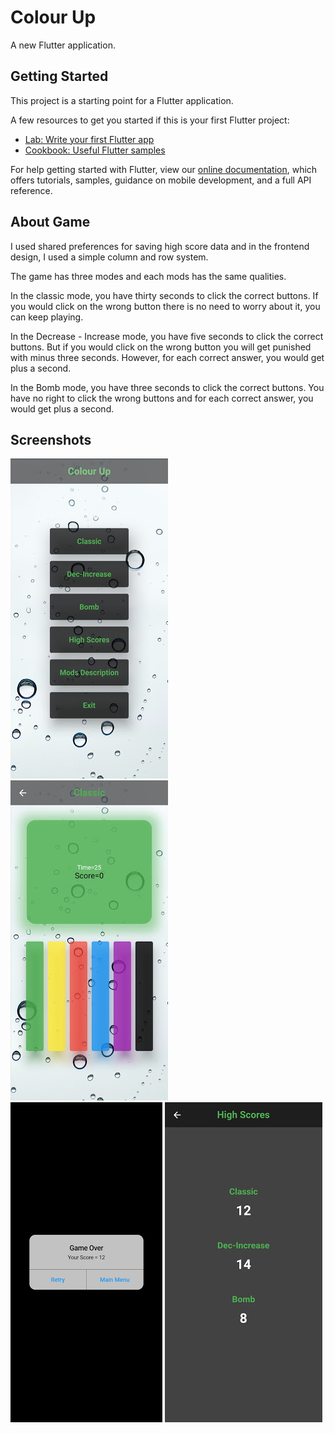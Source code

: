 # Colour Up

A new Flutter application.

## Getting Started

This project is a starting point for a Flutter application.

A few resources to get you started if this is your first Flutter project:

- [Lab: Write your first Flutter app](https://flutter.dev/docs/get-started/codelab)
- [Cookbook: Useful Flutter samples](https://flutter.dev/docs/cookbook)

For help getting started with Flutter, view our
[online documentation](https://flutter.dev/docs), which offers tutorials,
samples, guidance on mobile development, and a full API reference.

## About Game

I used shared preferences for saving high score data and in the frontend design, I used a simple column and row system. 

The game has three modes and each mods has the same qualities.

In the classic mode, you have thirty seconds to click the correct buttons. If you would click on the wrong button there is no need to worry about it, you can keep playing.

In the Decrease - Increase mode, you have five seconds to click the correct buttons. But if you would click on the wrong button you will get punished with minus three seconds. However, for each correct answer, you would get plus a second.

In the Bomb mode, you have three seconds to click the correct buttons. You have no right to click the wrong buttons and for each correct answer, you would get plus a second.

## Screenshots

![alt text](https://github.com/MortuusestChe/Colour-Up-Game/blob/main/Colour%20Up/assets/screenshots/1.jpg)
![alt text](https://github.com/MortuusestChe/Colour-Up-Game/blob/main/Colour%20Up/assets/screenshots/2.jpg)
<br />
![alt text](https://github.com/MortuusestChe/Colour-Up-Game/blob/main/Colour%20Up/assets/screenshots/3.jpg)
![alt text](https://github.com/MortuusestChe/Colour-Up-Game/blob/main/Colour%20Up/assets/screenshots/4.jpg)


